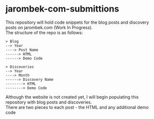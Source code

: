 # jarombek-com-submittions

This repository will hold code snippets for the blog posts and discovery posts on jarombek.com (Work In Progress).  
The structure of the repo is as follows:

```
> Blog
--> Year
----> Post Name
------> HTML
------> Demo Code

> Discoveries
--> Year
----> Month
------> Discovery Name
--------> HTML
--------> Demo Code
```

Although the website is not created yet, I will begin populating this repository with blog posts and discoveries.  
There are two pieces to each post - the HTML and any additional demo code
